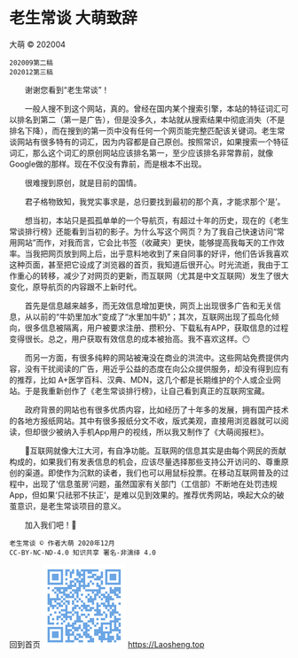 老生常谈 大萌致辞
=================
大萌 © 202004

	202009第二稿
	202012第三稿

　　谢谢您看到“老生常谈”！  

　　一般人搜不到这个网站，真的。曾经在国内某个搜索引擎，本站的特征词汇可以排名到第二（第一是广告），但是没多久，本站就从搜索结果中彻底消失（不是排名下降），而在搜到的第一页中没有任何一个网页能完整匹配该关键词。老生常谈网站有很多特有的词汇，因为内容都是自己原创。按照常识，如果搜索一个特征词汇，那么这个词汇的原创网站应该排名第一，至少应该排名非常靠前，就像Google做的那样。现在不仅没有靠前，而是根本不出现。

　　很难搜到原创，就是目前的国情。

　　君子格物致知，我党实事求是，总归要找到最初的那个真，才能求那个‘是’。

　　想当初，本站只是孤孤单单的一个导航页，有超过十年的历史，现在的《老生常谈排行榜》还能看到当初的影子。为什么写这个网页？为了我自己快速访问“常用网站”而作，对我而言，它会比书签（收藏夹）更快，能够提高我每天的工作效率。当我把网页放到网上后，出乎意料地收到了来自同事的好评，他们告诉我喜欢这种页面，甚至把它设成了浏览器的首页，我知道后很开心。时光流逝，我由于工作重心的转移，减少了对网页的更新，而互联网（尤其是中文互联网）发生了很大变化，原导航页的内容跟不上新时代。

　　首先是信息越来越多，而无效信息增加更快，网页上出现很多广告和无关信息，从以前的“牛奶里加水”变成了“水里加牛奶”；其次，互联网出现了孤岛化倾向，很多信息被隔离，用户被要求注册、攒积分、下载私有APP，获取信息的过程变得很长。总之，用户获取有效信息的成本被抬高。我不喜欢这样。😶

　　而另一方面，有很多纯粹的网站被淹没在商业的洪流中。这些网站免费提供内容，没有干扰阅读的广告，用近乎公益的态度在向公众提供服务，却没有得到应有的推荐，比如 A+医学百科、汉典、MDN，这几个都是长期维护的个人或企业网站。于是我重新创作了《老生常谈排行榜》，让自己看到真正的互联网宝藏。

　　政府背景的网站也有很多优质内容，比如经历了十年多的发展，拥有国产技术的各地方报纸网站。其中有很多报纸分文不收，版式美观，直接用浏览器就可以阅读，但却很少被纳入手机App用户的视线，所以我又制作了《大萌阅报栏》。

　　🌊互联网就像大江大河，有自净功能。互联网的信息其实是由每个网民的贡献构成的，如果我们有发表信息的机会，应该尽量选择那些支持公开访问的、尊重原创的渠道。即使作为沉默的读者，我们也可以用鼠标投票。在移动互联网普及的过程中，出现了‘信息茧房’问题，虽然国家有关部门（工信部）不断地在处罚违规App，但如果‘只祛邪不扶正’，是难以见到效果的。推荐优秀网站，唤起大众的破茧意识，是老生常谈项目的意义。

　　加入我们吧！💪

	老生常谈 © 作者大萌 2020年12月
	CC-BY-NC-ND-4.0 知识共享 署名-非演绎 4.0

回到首页
<a href=".." title="返回老生常谈首页"><img src="../indexQR-Blue.png" /></a> 
https://Laosheng.top

